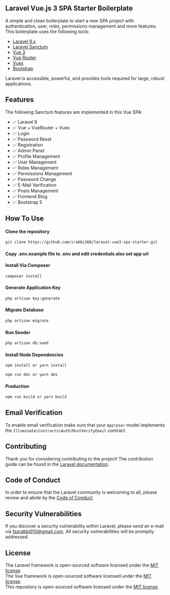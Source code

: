 ## Laravel Vue.js 3 SPA Starter Boilerplate

A simple and clean boilerplate to start a new SPA project with authentication, user, roles, permissions management and more features. This boilerplate uses the following tools:

- [Laravel 9.x](https://github.com/laravel/laravel)
- [Laravel Sanctum](https://laravel.com/docs/9.x/sanctum)
- [Vue 3](https://github.com/vuejs/vue)
- [Vue Router](https://router.vuejs.org/)
- [Vuex](https://vuex.vuejs.org/)
- [Bootstrap](https://getbootstrap.com/)

Laravel is accessible, powerful, and provides tools required for large, robust applications.

## Features

The following Sanctum features are implemented in this Vue SPA:

- ✅ Laravel 9
- ✅ Vue + VueRouter + Vuex
- ✅ Login
- ✅ Password Reset
- ✅ Registration
- ✅ Admin Panel
- ✅ Profile Management
- ✅ User Management
- ✅ Roles Management
- ✅ Permissions Management
- ✅ Password Change
- ✅ E-Mail Verification
- ✅ Posts Management
- ✅ Frontend Blog
- ✅ Bootstrap 5

## How To Use
#### Clone the repository

```bash
git clone https://github.com/irabbi360/laravel-vue3-spa-starter.git
```

#### Copy .env.example file to .env and edit credentials also set app url

#### Install Via Composer

```bash
composer install
```

#### Generate Application Key

```bash
php artisan key:generate
```

#### Migrate Database

```bash
php artisan migrate
```

#### Run Seeder

```bash
php artisan db:seed
```

#### Install Node Dependencies

```bash
npm install or yarn install

npm run dev or yarn dev
```
#### Production

```bash
npm run build or yarn build
```

## Email Verification

To enable email verification make sure that your `App\User` model implements the `Illuminate\Contracts\Auth\MustVerifyEmail` contract.

## Contributing

Thank you for considering contributing to the project! The contribution guide can be found in the [Laravel documentation](https://laravel.com/docs/contributions).

## Code of Conduct

In order to ensure that the Laravel community is welcoming to all, please review and abide by the [Code of Conduct](https://laravel.com/docs/contributions#code-of-conduct).

## Security Vulnerabilities

If you discover a security vulnerability within Laravel, please send an e-mail via [fazrabbi010@gmail.com](mailto:fazrabbi010@gmail.com). All security vulnerabilities will be promptly addressed.

## License

The Laravel framework is open-sourced software licensed under the [MIT license](https://opensource.org/licenses/MIT).    
The Vue framework is open-sourced software licensed under the [MIT license](https://opensource.org/licenses/MIT).    
This repository is open-sourced software licensed under the [MIT license](https://opensource.org/licenses/MIT). 
